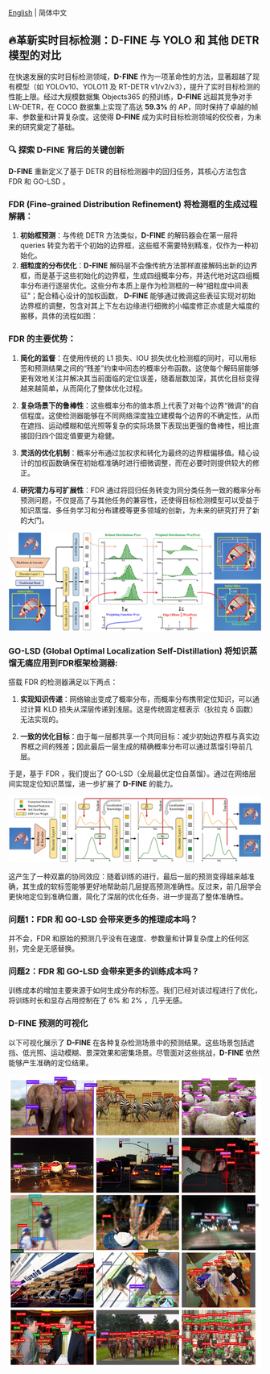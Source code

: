 [English](blog.md) | 简体中文

## 🔥革新实时目标检测：D-FINE 与 YOLO 和 其他 DETR 模型的对比

在快速发展的实时目标检测领域，**D-FINE** 作为一项革命性的方法，显著超越了现有模型（如 YOLOv10、YOLO11 及 RT-DETR v1/v2/v3），提升了实时目标检测的性能上限。经过大规模数据集 Objects365 的预训练，**D-FINE** 远超其竞争对手 LW-DETR，在 COCO 数据集上实现了高达 **59.3%** 的 AP，同时保持了卓越的帧率、参数量和计算复杂度。这使得 **D-FINE** 成为实时目标检测领域的佼佼者，为未来的研究奠定了基础。

### 🔍 探索 D-FINE 背后的关键创新

**D-FINE** 重新定义了基于 DETR 的目标检测器中的回归任务，其核心方法包含 FDR 和 GO-LSD 。

### FDR (Fine-grained Distribution Refinement) 将检测框的生成过程解耦：


1. **初始框预测**：与传统 DETR 方法类似，**D-FINE** 的解码器会在第一层将 queries 转变为若干个初始的边界框，这些框不需要特别精准，仅作为一种初始化。
2. **细粒度的分布优化**：**D-FINE** 解码层不会像传统方法那样直接解码出新的边界框，而是基于这些初始化的边界框，生成四组概率分布，并迭代地对这四组概率分布进行逐层优化。这些分布本质上是作为检测框的一种“细粒度中间表征”；配合精心设计的加权函数， **D-FINE** 能够通过微调这些表征实现对初始边界框的调整，包含对其上下左右边缘进行细微的小幅度修正亦或是大幅度的搬移，具体的流程如图：

### FDR 的主要优势：
1. **简化的监督**：在使用传统的 L1 损失、IOU 损失优化检测框的同时，可以用标签和预测结果之间的“残差”约束中间态的概率分布函数。这使每个解码层能够更有效地关注并解决其当前面临的定位误差，随着层数加深，其优化目标变得越来越简单，从而简化了整体优化过程。

2. **复杂场景下的鲁棒性**：这些概率分布的值本质上代表了对每个边界“微调”的自信程度。这使检测器能够在不同网络深度独立建模每个边界的不确定性，从而在遮挡、运动模糊和低光照等复杂的实际场景下表现出更强的鲁棒性，相比直接回归四个固定值要更为稳健。

4. **灵活的优化机制**：概率分布通过加权求和转化为最终的边界框偏移值。精心设计的加权函数确保在初始框准确时进行细微调整，而在必要时则提供较大的修正。

6. **研究潜力与可扩展性**：FDR 通过将回归任务转变为同分类任务一致的概率分布预测问题，不仅提高了与其他任务的兼容性，还使得目标检测模型可以受益于知识蒸馏、多任务学习和分布建模等更多领域的创新，为未来的研究打开了新的大门。



<p align="center">
    <img src="https://raw.githubusercontent.com/Peterande/storage/master/figs/fdr-1.jpg" alt="精细分布优化过程" width="666">
</p>

### GO-LSD (Global Optimal Localization Self-Distillation) 将知识蒸馏无痛应用到FDR框架检测器:

搭载 FDR 的检测器满足以下两点：

1. **实现知识传递**：网络输出变成了概率分布，而概率分布携带定位知识，可以通过计算 KLD 损失从深层传递到浅层。这是传统固定框表示（狄拉克 δ 函数）无法实现的。
   
3. **一致的优化目标**：由于每一层都共享一个共同目标：减少初始边界框与真实边界框之间的残差；因此最后一层生成的精确概率分布可以通过蒸馏引导前几层。

于是，基于 FDR ，我们提出了 GO-LSD（全局最优定位自蒸馏）。通过在网络层间实现定位知识蒸馏，进一步扩展了 **D-FINE** 的能力。

<p align="center">
    <img src="https://raw.githubusercontent.com/Peterande/storage/master/figs/go_lsd-1.jpg" alt="GO-LSD过程" width="666">
</p>

这产生了一种双赢的协同效应：随着训练的进行，最后一层的预测变得越来越准确，其生成的软标签能够更好地帮助前几层提高预测准确性。反过来，前几层学会更快地定位到准确位置，简化了深层的优化任务，进一步提高了整体准确性。

### 问题1：FDR 和 GO-LSD 会带来更多的推理成本吗？
并不会，FDR 和原始的预测几乎没有在速度、参数量和计算复杂度上的任何区别，完全是无感替换。

### 问题2：FDR 和 GO-LSD 会带来更多的训练成本吗？
训练成本的增加主要来源于如何生成分布的标签。我们已经对该过程进行了优化，将训练时长和显存占用控制在了 6% 和 2% ，几乎无感。

### D-FINE 预测的可视化

以下可视化展示了 **D-FINE** 在各种复杂检测场景中的预测结果。这些场景包括遮挡、低光照、运动模糊、景深效果和密集场景。尽管面对这些挑战，**D-FINE** 依然能够产生准确的定位结果。


<p align="center">
    <img src="https://raw.githubusercontent.com/Peterande/storage/master/figs/hard_case-1.jpg" alt="D-FINE在复杂场景中的预测" width="666">
</p>

